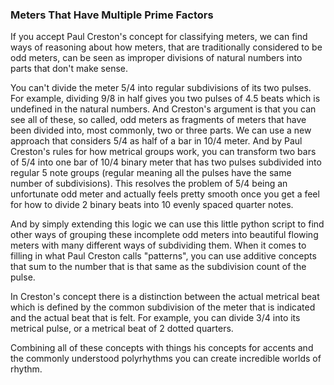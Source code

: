 ### Meters That Have Multiple Prime Factors
If you accept Paul Creston's concept for classifying meters, we can find ways of reasoning about how meters, that are traditionally considered to be odd meters, can be seen as improper divisions of natural numbers into parts that don't make sense.

You can't divide the meter 5/4 into regular subdivisions of its two pulses. For example, dividing 9/8 in half gives you two pulses of 4.5 beats which is undefined in the natural numbers. And Creston's argument is that you can see all of these, so called, odd meters as fragments of meters that have been divided into, most commonly, two or three parts. We can use a new approach that considers 5/4 as half of a bar in 10/4 meter. And by Paul Creston's rules for how metrical groups work, you can transform two bars of 5/4 into one bar of 10/4 binary meter that has two pulses subdivided into regular 5 note groups (regular meaning all the pulses have the same number of subdivisions). This resolves the problem of 5/4 being an unfortunate odd meter and actually feels pretty smooth once you get a feel for how to divide 2 binary beats into 10 evenly spaced quarter notes.

And by simply extending this logic we can use this little python script to find other ways of grouping these incomplete odd meters into beautiful flowing meters with many different ways of subdividing them. When it comes to filling in what Paul Creston calls "patterns", you can use additive concepts that sum to the number that is that same as the subdivision count of the pulse.

In Creston's concept there is a distinction between the actual metrical beat which is defined by the common subdivision of the meter that is indicated and the actual beat that is felt. For example, you can divide 3/4 into its metrical pulse, or a metrical beat of 2 dotted quarters.

Combining all of these concepts with things his concepts for accents and the commonly understood polyrhythms you can create incredible worlds of rhythm.
